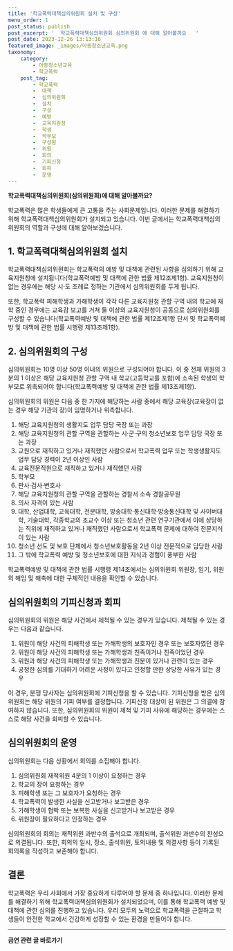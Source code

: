 ```yaml
---
title: '학교폭력대책심의위원회 설치 및 구성'
menu_order: 1
post_status: publish
post_excerpt: '  학교폭력대책심의위원회 심의위원회 에 대해 알아볼까요   '
post_date: 2023-12-26 13:13:16
featured_image: _images/아동청소년교육.png
taxonomy:
    category:
        - 아동청소년교육
        - 학교폭력
    post_tag:
        - 학교폭력
        -  대책
        -  심의위원회
        -  설치
        -  구성
        -  예방
        -  교육지원청
        -  학생
        -  학부모
        -  구성원
        -  위원
        -  회의
        -  기피신청
        -  회피
        -  운영
---
```



**학교폭력대책심의위원회(심의위원회)에 대해 알아볼까요?**

학교폭력은 많은 학생들에게 큰 고통을 주는 사회문제입니다. 이러한 문제를 해결하기 위해 학교폭력대책심의위원회가 설치되고 있습니다. 이번 글에서는 학교폭력대책심의위원회의 역할과 구성에 대해 알아보겠습니다.

## 1. 학교폭력대책심의위원회 설치

학교폭력대책심의위원회는 학교폭력의 예방 및 대책에 관련된 사항을 심의하기 위해 교육지원청에 설치됩니다(학교폭력예방 및 대책에 관한 법률 제12조제1항). 교육지원청이 없는 경우에는 해당 시·도 조례로 정하는 기관에서 심의위원회를 두게 됩니다. 

또한, 학교폭력 피해학생과 가해학생이 각각 다른 교육지원청 관할 구역 내의 학교에 재학 중인 경우에는 교육감 보고를 거쳐 둘 이상의 교육지원청이 공동으로 심의위원회를 구성할 수 있습니다(학교폭력예방 및 대책에 관한 법률 제12조제1항 단서 및 학교폭력예방 및 대책에 관한 법률 시행령 제13조제1항).

## 2. 심의위원회의 구성

심의위원회는 10명 이상 50명 이내의 위원으로 구성되어야 합니다. 이 중 전체 위원의 3분의 1 이상은 해당 교육지원청 관할 구역 내 학교(고등학교를 포함)에 소속된 학생의 학부모로 위촉되어야 합니다(학교폭력예방 및 대책에 관한 법률 제13조제1항).

심의위원회의 위원은 다음 중 한 가지에 해당하는 사람 중에서 해당 교육장(교육장이 없는 경우 해당 기관의 장)이 임명하거나 위촉합니다.

1. 해당 교육지원청의 생활지도 업무 담당 국장 또는 과장
2. 해당 교육지원청의 관할 구역을 관할하는 시·군·구의 청소년보호 업무 담당 국장 또는 과장
3. 교원으로 재직하고 있거나 재직했던 사람으로서 학교폭력 업무 또는 학생생활지도 업무 담당 경력이 2년 이상인 사람
4. 교육전문직원으로 재직하고 있거나 재직했던 사람
5. 학부모
6. 판사·검사·변호사
7. 해당 교육지원청의 관할 구역을 관할하는 경찰서 소속 경찰공무원
8. 의사 자격이 있는 사람
9. 대학, 산업대학, 교육대학, 전문대학, 방송대학·통신대학·방송통신대학 및 사이버대학, 기술대학, 각종학교의 조교수 이상 또는 청소년 관련 연구기관에서 이에 상당하는 직위에 재직하고 있거나 재직했던 사람으로서 학교폭력 문제에 대하여 전문지식이 있는 사람
10. 청소년 선도 및 보호 단체에서 청소년보호활동을 2년 이상 전문적으로 담당한 사람
11. 그 밖에 학교폭력 예방 및 청소년보호에 대한 지식과 경험이 풍부한 사람

학교폭력예방 및 대책에 관한 법률 시행령 제14조에서는 심의위원회 위원장, 임기, 위원의 해임 및 해촉에 대한 구체적인 내용을 확인할 수 있습니다.

## 심의위원회의 기피신청과 회피

심의위원회의 위원은 해당 사건에서 제척될 수 있는 경우가 있습니다. 제척될 수 있는 경우는 다음과 같습니다.

1. 위원이 해당 사건의 피해학생 또는 가해학생의 보호자인 경우 또는 보호자였던 경우
2. 위원이 해당 사건의 피해학생 또는 가해학생과 친족이거나 친족이었던 경우
3. 위원과 해당 사건의 피해학생 또는 가해학생과 친분이 있거나 관련이 있는 경우
4. 공정한 심의를 기대하기 어려운 사정이 있다고 인정할 만한 상당한 사유가 있는 경우

이 경우, 분쟁 당사자는 심의위원회에 기피신청을 할 수 있습니다. 기피신청을 받은 심의위원회는 해당 위원의 기피 여부를 결정합니다. 기피신청 대상이 된 위원은 그 의결에 참여하지 않습니다. 또한, 심의위원회의 위원이 제척 및 기피 사유에 해당하는 경우에는 스스로 해당 사건을 회피할 수 있습니다.

## 심의위원회의 운영

심의위원회는 다음 상황에서 회의를 소집해야 합니다.

1. 심의위원회 재적위원 4분의 1 이상이 요청하는 경우
2. 학교의 장이 요청하는 경우
3. 피해학생 또는 그 보호자가 요청하는 경우
4. 학교폭력이 발생한 사실을 신고받거나 보고받은 경우
5. 가해학생이 협박 또는 보복한 사실을 신고받거나 보고받은 경우
6. 위원장이 필요하다고 인정하는 경우

심의위원회의 회의는 재적위원 과반수의 출석으로 개최되며, 출석위원 과반수의 찬성으로 의결됩니다. 또한, 회의의 일시, 장소, 출석위원, 토의내용 및 의결사항 등이 기록된 회의록을 작성하고 보존해야 합니다.

## 결론

학교폭력은 우리 사회에서 가장 중요하게 다루어야 할 문제 중 하나입니다. 이러한 문제를 해결하기 위해 학교폭력대책심의위원회가 설치되었으며, 이를 통해 학교폭력 예방 및 대책에 관한 심의를 진행하고 있습니다. 우리 모두의 노력으로 학교폭력을 근절하고 학생들이 안전한 학교에서 건강하게 성장할 수 있는 환경을 만들어야 합니다.
<!-- wp:separator -->
<hr class="wp-block-separator has-alpha-channel-opacity"/>
<!-- /wp:separator -->

<!-- wp:group {"backgroundColor":"base","layout":{"type":"constrained"}} -->
<div class="wp-block-group has-base-background-color has-background"><!-- wp:paragraph {"align":"center","fontSize":"medium"} -->
<p class="has-text-align-center has-large-font-size"><strong>금연 관련 글 바로가기</strong></p>
<!-- /wp:paragraph -->


<!-- wp:latest-posts
{"categories":[{"id":15153,"count":19,"description":"","link":"https://uknowlaw.com/category/%ea%b8%88%ec%97%b0/","name":"금연","slug":"금연","taxonomy":"category","parent":0,"meta":[],"_links":{"self":[{"href":"https://uknowlaw.com/wp-json/wp/v2/categories/15153"}],"collection":[{"href":"https://uknowlaw.com/wp-json/wp/v2/categories"}],"about":[{"href":"https://uknowlaw.com/wp-json/wp/v2/taxonomies/category"}],"wp:post_type":[{"href":"https://uknowlaw.com/wp-json/wp/v2/posts?categories=15153"}],"curies":[{"name":"wp","href":"https://api.w.org/{rel}","templated":true}]}}],"postsToShow":100,"excerptLength":28,"postLayout":"grid","columns":2,"featuredImageAlign":"left","featuredImageSizeSlug":"large","fontSize":"small"} /--></div>
<!-- /wp:group -->
